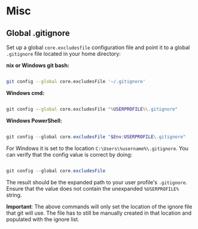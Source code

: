 # Misc

<!-- toc -->

## Global .gitignore

Set up a global `core.excludesfile` configuration file and point it to a global `.gitignore` file located in your home directory:

**nix or Windows git bash:**

```bash

git config --global core.excludesFile '~/.gitignore' 

```

**Windows cmd:**

```cmd

git config --global core.excludesFile "%USERPROFILE%\.gitignore"

```

**Windows PowerShell:**

```powershell

git config --global core.excludesFile "$Env:USERPROFILE\.gitignore" 

```

For Windows it is set to the location `C:\Users\%username%\.gitignore`. You can verify that the config value is correct by doing:

```powershell

git config --global core.excludesFile 

```

The result should be the expanded path to your user profile's `.gitignore`. Ensure that the value does not contain the unexpanded `%USERPROFILE%` string.

**Important**: The above commands will only set the location of the ignore file that git will use. The file has to still be manually created in that location and populated with the ignore list.
